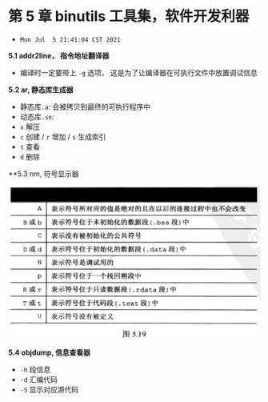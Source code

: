 # 第 5 章 binutils 工具集，软件开发利器

* `Mon Jul  5 21:41:04 CST 2021`

**5.1 addr2line， 指令地址翻译器**

* 编译时一定要带上 `-g` 选项， 这是为了让编译器在可执行文件中放置调试信息


**5.2 ar, 静态库生成器**

* 静态库`.a`: 会被拷贝到最终的可执行程序中
* 动态库`.so`:
* `x` 解压 
* `c` 创建 / `r` 增加 /  `s` 生成索引
* `t` 查看
* `d` 删除

**5.3 nm, 符号显示器

<img src="5-19.png" />

**5.4 objdump, 信息查看器**

* `-h` 段信息 
* `-d` 汇编代码 
* `-S` 显示对应源代码 


